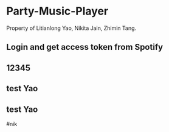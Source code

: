 # Party-Music-Player
Property of Litianlong Yao, Nikita Jain, Zhimin Tang.

## Login and get access token from Spotify

## 12345

## test Yao


## test Yao

#nik


